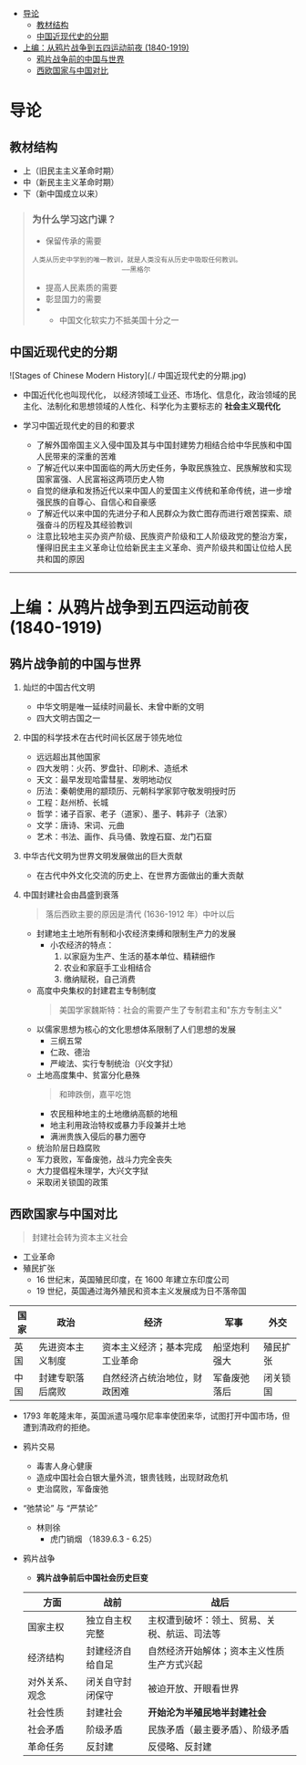 <!-- vim-markdown-toc GFM -->

* [导论](#导论)
	* [教材结构](#教材结构)
	* [中国近现代史的分期](#中国近现代史的分期)
* [上编：从鸦片战争到五四运动前夜 (1840-1919)](#上编从鸦片战争到五四运动前夜-1840-1919)
	* [鸦片战争前的中国与世界](#鸦片战争前的中国与世界)
	* [西欧国家与中国对比](#西欧国家与中国对比)

<!-- vim-markdown-toc -->
# 导论
## 教材结构
- 上（旧民主主义革命时期）
- 中（新民主主义革命时期）
- 下（新中国成立以来）

> ### 为什么学习这门课？
> - 保留传承的需要
> ```
> 人类从历史中学到的唯一教训，就是人类没有从历史中吸取任何教训。
>						——黑格尔
> ```
> - 提高人民素质的需要
> - 彰显国力的需要
> - - 中国文化软实力不抵美国十分之一

## 中国近现代史的分期
![Stages of Chinese Modern History](./ 中国近现代史的分期.jpg)
- 中国近代化也叫现代化， 以经济领域工业还、市场化、信息化，政治领域的民主化、法制化和思想领域的人性化、科学化为主要标志的 **社会主义现代化**

- 学习中国近现代史的目的和要求
	- 了解外国帝国主义入侵中国及其与中国封建势力相结合给中华民族和中国人民带来的深重的苦难
	- 了解近代以来中国面临的两大历史任务，争取民族独立、民族解放和实现国家富强、人民富裕这两项历史人物
	- 自觉的继承和发扬近代以来中国人的爱国主义传统和革命传统，进一步增强民族的自尊心、自信心和自豪感
	- 了解近代以来中国的先进分子和人民群众为救亡图存而进行艰苦探索、顽强奋斗的历程及其经验教训
	- 注意比较地主买办资产阶级、民族资产阶级和工人阶级政党的整治方案，懂得旧民主主义革命让位给新民主主义革命、资产阶级共和国让位给人民共和国的原因

---
# 上编：从鸦片战争到五四运动前夜 (1840-1919)
## 鸦片战争前的中国与世界
1. 灿烂的中国古代文明
	- 中华文明是唯一延续时间最长、未曾中断的文明
	- 四大文明古国之一

2. 中国的科学技术在古代时间长区居于领先地位
	- 远远超出其他国家
	- 四大发明：火药、罗盘针、印刷术、造纸术
	- 天文：最早发现哈雷彗星、发明地动仪
	- 历法：秦朝使用的颛顼历、元朝科学家郭守敬发明授时历
	- 工程：赵州桥、长城
	- 哲学：诸子百家、老子（道家）、墨子、韩非子（法家）
	- 文学：唐诗、宋词、元曲
	- 艺术：书法、画作、兵马俑、敦煌石窟、龙门石窟

3. 中华古代文明为世界文明发展做出的巨大贡献
	- 在古代中外文化交流的历史上、在世界方面做出的重大贡献

4. 中国封建社会由昌盛到衰落
	> 落后西欧主要的原因是清代 (1636-1912 年）中叶以后
	- 封建地主土地所有制和小农经济束缚和限制生产力的发展
		- 小农经济的特点：
			1. 以家庭为生产、生活的基本单位、精耕细作
			2. 农业和家庭手工业相结合
			3. 缴纳赋税，自己消费
	- 高度中央集权的封建君主专制制度
		> 美国学家魏斯特：社会的需要产生了专制君主和"东方专制主义"
	- 以儒家思想为核心的文化思想体系限制了人们思想的发展
		- 三纲五常
		- 仁政、德治
		- 严峻法、实行专制统治（兴文字狱）
	- 土地高度集中、贫富分化悬殊
		> 和珅跌倒，嘉平吃饱
		- 农民租种地主的土地缴纳高额的地租
		- 地主利用政治特权或暴力手段兼并土地
		- 满洲贵族入侵后的暴力圈夺
	- 统治阶层日趋腐败
	- 军力衰败，军备废弛，战斗力完全丧失
	- 大力提倡程朱理学，大兴文字狱
	- 采取闭关锁国的政策

## 西欧国家与中国对比
> 封建社会转为资本主义社会
- 工业革命
- 殖民扩张
	- 16 世纪末，英国殖民印度，在 1600 年建立东印度公司
	- 19 世纪，英国通过海外殖民和资本主义发展成为日不落帝国

| 国家 | 政治             | 经济                           | 军事         | 外交     |
|------|------------------|--------------------------------|--------------|----------|
| 英国 | 先进资本主义制度 | 资本主义经济；基本完成工业革命 | 船坚炮利强大 | 殖民扩张 |
| 中国 | 封建专职落后腐败 | 自然经济占统治地位，财政困难   | 军备废弛落后 | 闭关锁国 |

- 1793 年乾隆末年，英国派遣马嘎尔尼率率使团来华，试图打开中国市场，但遭到清政府的拒绝。

- 鸦片交易
	- 毒害人身心健康
	- 造成中国社会白银大量外流，银贵钱贱，出现财政危机
	- 吏治腐败，军备废弛

- “弛禁论” 与 “严禁论”
	- 林则徐
		- 虎门销烟 （1839.6.3 - 6.25）
- 鸦片战争
	- **鸦片战争前后中国社会历史巨变**

	| 方面           | 战前             | 战后                                         |
	|----------------|------------------|----------------------------------------------|
	| 国家主权       | 独立自主权完整   | 主权遭到破坏：领土、贸易、关税、航运、司法等 |
	| 经济结构       | 封建经济自给自足 | 自然经济开始解体；资本主义性质生产方式兴起   |
	| 对外关系、观念 | 闭关自守封闭保守 | 被迫开放、开眼看世界                         |
	| 社会性质       | 封建社会         | **开始沦为半殖民地半封建社会**               |
	| 社会矛盾       | 阶级矛盾         | 民族矛盾（最主要矛盾）、阶级矛盾             |
	| 革命任务       | 反封建           | 反侵略、反封建                               |

